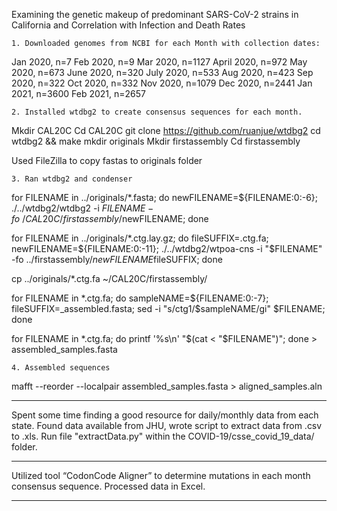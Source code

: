 
Examining the genetic makeup of predominant SARS-CoV-2 strains in California and Correlation with Infection and Death Rates

	1. Downloaded genomes from NCBI for each Month with collection dates:
Jan 2020, n=7
Feb 2020, n=9
Mar 2020, n=1127
April 2020, n=972
May 2020, n=673
June 2020, n=320
July 2020, n=533
Aug 2020, n=423
Sep 2020, n=322
Oct 2020, n=332
Nov 2020, n=1079
Dec 2020, n=2441
Jan 2021, n=3600
Feb 2021, n=2657

	2. Installed wtdbg2 to create consensus sequences for each month.
Mkdir CAL20C
Cd CAL20C
git clone https://github.com/ruanjue/wtdbg2
cd wtdbg2 && make
mkdir originals
Mkdir firstassembly
Cd firstassembly

Used FileZilla to copy fastas to originals folder

	3. Ran wtdbg2 and condenser
for FILENAME in ../originals/*.fasta; do newFILENAME=${FILENAME:0:-6}; ./../wtdbg2/wtdbg2 -i $FILENAME -fo ~/CAL20C/firstassembly/$newFILENAME; done

for FILENAME in ../originals/*.ctg.lay.gz; do fileSUFFIX=.ctg.fa; newFILENAME=${FILENAME:0:-11}; ./../wtdbg2/wtpoa-cns -i "$FILENAME" -fo ../firstassembly/$newFILENAME$fileSUFFIX; done

cp ../originals/*.ctg.fa ~/CAL20C/firstassembly/

for FILENAME in *.ctg.fa; do sampleNAME=${FILENAME:0:-7}; fileSUFFIX=_assembled.fasta; sed -i "s/ctg1/$sampleNAME/gi" $FILENAME; done

for FILENAME in *.ctg.fa; do printf '%s\n' "$(cat < "$FILENAME")"; done > assembled_samples.fasta

	4. Assembled sequences
mafft --reorder --localpair assembled_samples.fasta > aligned_samples.aln

_____________________________

Spent some time finding a good resource for daily/monthly data from each state. Found data available from JHU, wrote script to extract data from .csv to .xls. Run file "extractData.py" within the COVID-19/csse_covid_19_data/ folder.
_____________________________

Utilized tool “CodonCode Aligner” to determine mutations in each month consensus sequence. Processed data in Excel.
_____________________________

